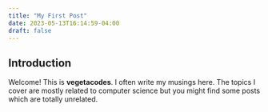 ```yaml
---
title: "My First Post"
date: 2023-05-13T16:14:59-04:00
draft: false
---
```

## Introduction

Welcome! This is **vegetacodes**. I often write my musings here. The topics I cover are mostly related to computer science but you might find some posts which are totally unrelated.
